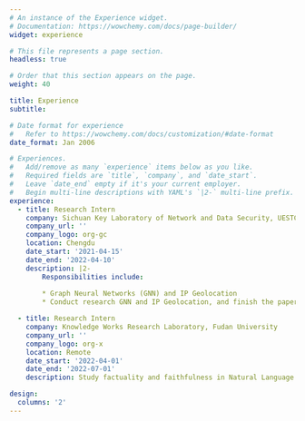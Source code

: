 ```yaml
---
# An instance of the Experience widget.
# Documentation: https://wowchemy.com/docs/page-builder/
widget: experience

# This file represents a page section.
headless: true

# Order that this section appears on the page.
weight: 40

title: Experience
subtitle:

# Date format for experience
#   Refer to https://wowchemy.com/docs/customization/#date-format
date_format: Jan 2006

# Experiences.
#   Add/remove as many `experience` items below as you like.
#   Required fields are `title`, `company`, and `date_start`.
#   Leave `date_end` empty if it's your current employer.
#   Begin multi-line descriptions with YAML's `|2-` multi-line prefix.
experience:
  - title: Research Intern
    company: Sichuan Key Laboratory of Network and Data Security, UESTC
    company_url: ''
    company_logo: org-gc
    location: Chengdu
    date_start: '2021-04-15'
    date_end: '2022-04-10'
    description: |2-
        Responsibilities include:
      
        * Graph Neural Networks (GNN) and IP Geolocation
        * Conduct research GNN and IP Geolocation, and finish the paper for KDD 2022

  - title: Research Intern
    company: Knowledge Works Research Laboratory, Fudan University
    company_url: ''
    company_logo: org-x
    location: Remote
    date_start: '2022-04-01'
    date_end: '2022-07-01'
    description: Study factuality and faithfulness in Natural Language Generation (NLG)

design:
  columns: '2'
---
```

